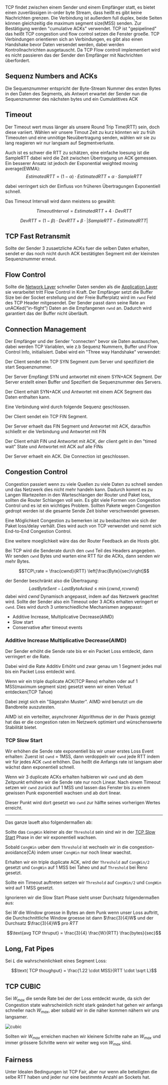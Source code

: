 
TCP findet zwischen einem Sender und einem Empfänger statt, es bietet einen zuverlässigen in-order byte Stream, dass heißt es gibt keine Nachrichten grenzen. Die Verbindung ist außerdem full duplex, beide Seiten können gleichzeitig die maximum segment size(MSS) senden. Zur Bestätigung werden "cumulative ACKs" verwendet. TCP ist "gepipelined" das heißt TCP congestion und flow control setzen die Fenster groeße. TCP Verbindungen orientieren sich an Verbindungen, es gibt also einen Handshake bevor Daten versendet werden, dabei werden Kontrollnachrichten ausgetauscht.
Da TCP Flow controll implementiert wird es nicht passieren das der Sender den Empfänger mit Nachrichten überfordert.

## Sequenz Numbers and ACKs

Die Sequenznummer entspricht der Byte-Stream Nummer des ersten Bytes in den Daten des Segments, als Antwort erwartet der Sender nun die Sequenznummer des nächsten bytes und ein Cumulatitives ACK

## Timeout

Der Timeout wert muss länger als unsere Round Trip Time(RTT) sein, doch diese variiert. Wählen wir unsere Timout Zeit zu kurz könnten wir zu früh Timeouten und eine unnötige Neuübertragung senden, wählen wir sie zu lang reagieren wir nur langsam auf Segmentverluste.

Auch ist es schwer die RTT zu schätzen, eine einfache loesung ist die SampleRTT dabei wird die Zeit zwischen Übertragung un ACK gemessen.
Ein besserer Ansatz ist jedoch der Exponential weighted moving average(EWMA):
$$EstimatedRTT = (1-\alpha) \cdot EstimatedRTT + \alpha \cdot SampleRTT$$

dabei verringert sich der Einfluss von früheren Übertragungen Exponentiell schnell.

Das Timeout Intervall wird dann meistens so gewählt:

$$TimeoutInterval = EstimatedRTT + 4\cdot DevRTT$$

$$DevRTT = (1- \beta) \cdot DevRTT + \beta \cdot |SampleRTT - EstimatedRTT|$$


## TCP Fast Retransmit

Sollte der Sender 3 zusaetzliche ACKs fuer die selben Daten erhalten, sendet er das noch nicht durch ACK bestätigten Segment mit der kleinsten Sequenznummer erneut.


## Flow Control

Sollte die [Network Layer](Network%20Layer.md) schneller Daten senden als die [Application Layer](Application%20Layer.md) sie verarbeitet tritt Flow Control in Kraft. Der Empfänger setzt die Buffer Size bei der Socket erstellung und der Freie Bufferplatz wird im `rwnd` Feld des TCP Header mitgesendet. Der Sender passt dann seine Rate an unACKed("in-flight") Daten an die Empfangenen `rwnd` an.
Dadurch wird garantiert das der Buffer nicht überläuft. 

## Connection Management

Der Empfänger und der Sender "connecten" bevor sie Daten austauschen, dabei werden TCP Variablen, wie z.b Sequenz Nummern, Buffer und Flow Control Info, initialisiert. Dabei wird ein "Three way Handshake" verwendet:

Der Client sendet ein TCP SYN Segment zum Server und spezifiziert die start Sequenznummer.

Der Server Empfängt SYN und antwortet mit einem SYN+ACK Segment. Der Server erstellt einen Buffer und Spezifiert die Sequenznummer des Servers. 

Der Client erhält SYN+ACK und Antwortet mit einem ACK Segment das Daten enthalten kann.

Eine Verbindung wird durch folgende Sequenz geschlossen.

Der Client sendet ein TCP FIN Segment.

Der Server erhaelt das FIN Segment und Antwortet mit ACK, daraufhin schließt er die Verbindung und Antwortet mit FIN

Der Client erhält FIN und Antwortet mit ACK, der client geht in den "timed wait" State und Antwortet mit ACK auf alle FINs

Der Server erhaelt ein ACK.
Die Connection ist geschlossen.


## Congestion Control

Congestion passiert wenn zu viele Quellen zu viele Daten zu schnell senden und das Netzwerk dies nicht mehr handeln kann. Dadurch kommt es zu Langen Wartezeiten in den Warteschlangen der Router und Paket loss, sollten die Router Schlangen voll sein.
Es gibt viele Formen von Congestion Control und es ist ein wichtiges Problem. Sollten Pakete wegen Congestion gedropt werden ist die gesamte Sende Zeit bisher verschwendet gewesen.

Eine Möglichkeit Congestion zu bemerken ist zu beobachten wie sich der Paket loss/delay verhält. Dies wird auch von TCP verwendet und nennt sich End-to-End Congestion Control.

Eine weitere moeglichkeit wäre das der Router Feedback an die Hosts gibt.

Bei TCP wird die Senderate durch den `cwnd` Teil des Headers angegeben. Wir senden `cwnd` Bytes und warten eine RTT für die ACKs, dann senden wir mehr Bytes.

$$TCP\;rate = \frac{cwnd}{RTT} \left[\frac{Byte}{sec}\right]$$

der Sender beschränkt also die Übertragung:
$$LastByteSent - LastByteAcked \leq \min\lbrace cwnd, rcvwnd \rbrace$$
dabei wird $cwnd$ Dynamisch angepasst, indem auf das Netzwerk geachtet wird. Sollte der Sender also ein Timeout oder 3 ACKs erhalten veringert er `cwnd`. Dies wird durch 3 unterschiedliche Mechanismen angepasst:
- Additive Increase, Multiplicative Decrease(AIMD)
- Slow start
- Conservative after timeout events

### Additive Increase Multiplicative Decrease(AIMD)

Der Sender erhöht die Sende rate bis er ein Packet Loss entdeckt, dann verringert er die Rate.

Dabei wird die Rate Additiv Erhöht und zwar genau um 1 Segment jedes mal bis ein Packet Loss entdeckt wird.

Wenn wir ein triple duplicate ACK(TCP Reno) erhalten oder auf 1 MSS(maximum segment size) gesetzt wenn wir einen Verlust entdecken(TCP Tahoe)

Dabei zeigt sich ein "Sägezahn Muster".
AIMD wird benutzt um die Bandbreite auszutesten.


AIMD ist ein verteilter, asynchroner Algorithmus der in der Praxis gezeigt hat das er die congestion raten im Netzwerk optimiert und wünschenswerte Stabilität bietet.

### TCP Slow Start

Wir erhöhen die Sende rate exponentiell bis wir unser erstes Loss Event erhalten:
Zuerst ist `cwnd` = 1MSS, dann verdoppeln wir `cwnd` jede RTT indem wir für jedes ACK `cwnd` erhöhen. Das heißt die Anfangs rate ist langsam aber wächst dann exponentiell schnell.

Wenn wir 3 duplicate ACKs erhalten halbieren wir `cwnd` und ab dem Zeitpunkt erhöhen wir die Sende rate nur noch Linear. 
Nach einem Timeout setzen wir `cwnd` zurück auf 1 MSS und lassen das Fenster bis zu einem gewissen Punk exponentiell wachsen und ab dort linear.

Dieser Punkt wird dort gesetzt wo `cwnd` zur hälfte seines vorherigen Wertes erreicht.

--- 

Das ganze laueft also folgendermaßen ab:

Sollte das `CongWin` kleiner als der `Threshold` sein sind wir in der [TCP Slow Start](#TCP%20Slow%20Start) Phase in der wir exponentiell wachsen.

Sobald `CongWin` ueber dem `Threshold` ist wechseln wir in die congestion-avoidance(CA) indem unser `CongWin` nur noch linear waechst.

Erhalten wir ein triple duplicate ACK, wird der `Threshold` auf `CongWin/2` gesetzt und `CongWin` auf 1 MSS bei Taheo und auf `Threshold` bei Reno gesetzt.

Sollte ein Timeout auftreten setzen wir `Threshold` auf `CongWin/2` und `CongWin` wird auf 1 MSS gesetzt.

Ignorieren wir die Slow Start Phase sieht unser Durchsatz folgendermaßen aus:

Sei $W$ die Window groesse in Bytes an dem Punk wenn unser Loss auftritt, die Durchschnittliche Window groesse ist dann $\frac{3}{4}W$ und der Durchsatz $\frac{3}{4}W$ pro $RTT$

$$\text{avg TCP thruput} = \frac{3}{4} \frac{W}{RTT} \frac{bytes}{sec}$$

## Long, Fat Pipes

Sei $L$ die wahrscheinlichkeit eines Segment Loss:

$$\text{ TCP thoughput} = \frac{1.22 \cdot MSS}{RTT \cdot \sqrt L}$$


## TCP CUBIC

Sei $W_{max}$ die sende Rate bei der der Loss entdeckt wurde, da sich der Congestion state wahrscheinlich nicht stark geändert hat gehen wir anfangs schneller nach $W_{max}$, aber sobald wir in die näher kommen nähern wir uns langsamer.

![cubic](cubic.png)

Sollten wir $W_{max}$ erreichen machen wir kleinere Schritte nahe an $W_{max}$ und immer grössere Schritte wenn wir weiter weg von $W_{max}$ sind.


## Fairness

Unter Idealen Bedingungen ist TCP Fair, aber nur wenn alle beteiligten die selbe RTT haben und jeder nur eine bestimmte Anzahl an Sockets hat.
